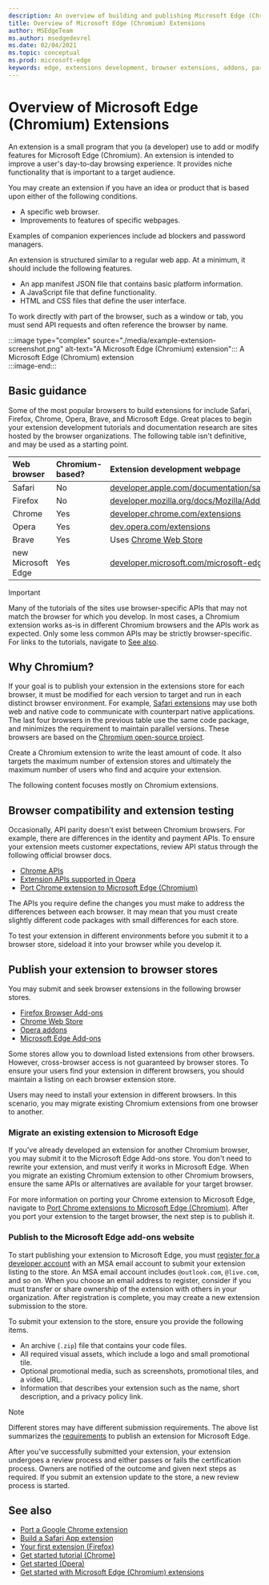 ```yaml
---
description: An overview of building and publishing Microsoft Edge (Chromium) Extensions.
title: Overview of Microsoft Edge (Chromium) Extensions 
author: MSEdgeTeam
ms.author: msedgedevrel
ms.date: 02/04/2021
ms.topic: conceptual
ms.prod: microsoft-edge
keywords: edge, extensions development, browser extensions, addons, partner center, developer, chromium extensions
---
```

# Overview of Microsoft Edge (Chromium) Extensions  

An extension is a small program that you \(a developer\) use to add or modify features for Microsoft Edge \(Chromium\).  An extension is intended to improve a user's day-to-day browsing experience.  It provides niche functionality that is important to a target audience.  

You may create an extension if you have an idea or product that is based upon either of the following conditions.  

*   A specific web browser.  
*   Improvements to features of specific webpages.  
    
Examples of companion experiences include ad blockers and password managers.  

An extension is structured similar to a regular web app.  At a minimum, it should include the following features.

*   An app manifest JSON file that contains basic platform information.  
*   A JavaScript file that define functionality.  
*   HTML and CSS files that define the user interface.  

To work directly with part of the browser, such as a window or tab, you must send API requests and often reference the browser by name.  

:::image type="complex" source="./media/example-extension-screenshot.png" alt-text="A Microsoft Edge (Chromium) extension":::
  A Microsoft Edge \(Chromium\) extension  
:::image-end:::  

## Basic guidance  

Some of the most popular browsers to build extensions for include Safari, Firefox, Chrome, Opera, Brave, and Microsoft Edge.  Great places to begin your extension development tutorials and documentation research are sites hosted by the browser organizations.  The following table isn't definitive, and may be used as a starting point.  

| Web browser | Chromium-based? | Extension development webpage |  
|:--- |:--- |:--- |  
| Safari | No | [developer.apple.com/documentation/safariservices/safari_app_extensions][AppleDeveloperSafariservicesAppExtensions] |  
| Firefox | No | [developer.mozilla.org/docs/Mozilla/Add-ons/WebExtensions][MDNWebextensions] |  
| Chrome | Yes | [developer.chrome.com/extensions][ChromeDeveloperExtensions] |  
| Opera | Yes | [dev.opera.com/extensions][OperaDevExtensions] |  
| Brave | Yes | Uses [Chrome Web Store][GoogleChromeWebstoreCategoryExtensions] |  
| new Microsoft Edge | Yes | [developer.microsoft.com/microsoft-edge/extensions][MicrosoftDeveloperEdgeExtensions] |  

> [!IMPORTANT]
> Many of the tutorials of the sites use browser-specific APIs that may not match the browser for which you develop.  In most cases, a Chromium extension works as-is in different Chromium browsers and the APIs work as expected.  Only some less common APIs may be strictly browser-specific.  For links to the tutorials, navigate to [See also](#see-also).  

## Why Chromium?  

If your goal is to publish your extension in the extensions store for each browser, it must be modified for each version to target and run in each distinct browser environment.  For example, [Safari extensions][AppleDeveloperSafariservicesAppExtensions] may use both web and native code to communicate with counterpart native applications.  The last four browsers in the previous table use the same code package, and minimizes the requirement to maintain parallel versions.  These browsers are based on the [Chromium open-source project][ChromiumHome].  

Create a Chromium extension to write the least amount of code.  It also targets the maximum number of extension stores and ultimately the maximum number of users who find and acquire your extension.  

The following content focuses mostly on Chromium extensions.  

## Browser compatibility and extension testing  

Occasionally, API parity doesn't exist between Chromium browsers.  For example, there are differences in the identity and payment APIs.  To ensure your extension meets customer expectations, review API status through the following official browser docs.  

*   [Chrome APIs][ChromeDeveloperExtensionsApiIndex]  
*   [Extension APIs supported in Opera][OperaDevExtensionsApis]  
*   [Port Chrome extension to Microsoft Edge (Chromium)][ExtensionsChromiumDeveloperGuidePortChrome]  
    
The APIs you require define the changes you must make to address the differences between each browser.  It may mean that you must create slightly different code packages with small differences for each store.  

To test your extension in different environments before you submit it to a browser store, sideload it into your browser while you develop it.  

## Publish your extension to browser stores  

You may submit and seek browser extensions in the following browser stores.  

*   [Firefox Browser Add-ons][MozillaAddonsFirefoxExtensions]  
*   [Chrome Web Store][GoogleChromeWebstoreCategoryExtensions]  
*   [Opera addons][OperaAddonsExtensions]  
*   [Microsoft Edge Add-ons][MicrosoftEdgeAddonsCategoryExtensions]  

Some stores allow you to download listed extensions from other browsers.  However, cross-browser access is not guaranteed by browser stores.  To ensure your users find your extension in different browsers, you should maintain a listing on each browser extension store.  

Users may need to install your extension in different browsers. In this scenario, you may migrate existing Chromium extensions from one browser to another.  

### Migrate an existing extension to Microsoft Edge  

If you've already developed an extension for another Chromium browser, you may submit it to the Microsoft Edge Add-ons store. You don't need to rewrite your extension, and must verify it works in Microsoft Edge.  When you migrate an existing Chromium extension to other Chromium browsers, ensure the same APIs or alternatives are available for your target browser.  

For more information on porting your Chrome extension to Microsoft Edge, navigate to [Port Chrome extensions to Microsoft Edge (Chromium)][ExtensionsChromiumDeveloperGuidePortChrome]. After you port your extension to the target browser, the next step is to publish it.  

### Publish to the Microsoft Edge add-ons website  

To start publishing your extension to Microsoft Edge, you must [register for a developer account][MicrosoftDeveloperRegistration] with an MSA email account to submit your extension listing to the store.  An MSA email account includes `@outlook.com`, `@live.com`, and so on.  When you choose an email address to register, consider if you must transfer or share ownership of the extension with others in your organization.  After registration is complete, you may create a new extension submission to the store.  

To submit your extension to the store, ensure you provide the following items.  

*   An archive \(`.zip`\) file that contains your code files.  
*   All required visual assets, which include a logo and small promotional tile.  
*   Optional promotional media, such as screenshots, promotional tiles, and a video URL.  
*   Information that describes your extension such as the name, short description, and a privacy policy link.  

> [!NOTE]
> Different stores may have different submission requirements.  The above list summarizes the [requirements][ExtensionsChromiumPublish] to publish an extension for Microsoft Edge.  

After you've successfully submitted your extension, your extension undergoes a review process and either passes or fails the certification process.  Owners are notified of the outcome and given next steps as required.  If you submit an extension update to the store, a new review process is started.  

## See also  

*   [Port a Google Chrome extension][ExtensionworkshopPorting]  
*   [Build a Safari App extension][AppleDeveloperSafariservicesAppExtensionsBuilding]  
*   [Your first extension (Firefox)][MDNWebextensionsYourFirst]  
*   [Get started tutorial (Chrome)][ChromeDeveloperExtensionsGetstarted]  
*   [Get started (Opera)][OperaDevExtensionsGettingStarted]  
*   [Get started with Microsoft Edge (Chromium) extensions][ExtensionsChromiumGettingStartedIndex]  

<!-- links -->  

[ExtensionsChromiumDeveloperGuidePortChrome]: ./developer-guide/port-chrome-extension.md "Port Chrome Extension To Microsoft Edge (Chromium) | Microsoft Docs"  
[ExtensionsChromiumGettingStartedIndex]: ./getting-started/index.md "Getting Started With Microsoft Edge (Chromium) Extensions | Microsoft Docs"  
[ExtensionsChromiumPublish]: ./publish/publish-extension.md "Publish An Extension | Microsoft Docs"  

[MicrosoftDeveloperEdgeExtensions]: https://developer.microsoft.com/microsoft-edge/extensions "Develop extensions for Microsoft Edge | Microsoft Developer"  
[MicrosoftDeveloperRegistration]: https://developer.microsoft.com/registration "Partner Center | Microsoft Developer"  

[MicrosoftEdgeAddonsCategoryExtensions]: https://microsoftedge.microsoft.com/addons/category/Edge-Extensions "Extensions for Microsoft Edge | Microsoft Edge"  

[AppleDeveloperSafariservicesAppExtensions]: https://developer.apple.com/documentation/safariservices/safari_app_extensions "Safari App Extensions | Apple Developer"  
[AppleDeveloperSafariservicesAppExtensionsBuilding]: https://developer.apple.com/documentation/safariservices/safari_app_extensions/building_a_safari_app_extension "Building a Safari App Extension | Apple Developer"  

[ChromeDeveloperExtensions]: https://developer.chrome.com/extensions "What are extensions? | Chrome Developer"  
[ChromeDeveloperExtensionsApiIndex]: https://developer.chrome.com/extensions/api_index "Chrome APIs | Chrome Developer"  
[ChromeDeveloperExtensionsGetstarted]: https://developer.chrome.com/extensions/getstarted "Getting Started Tutorial | Chrome Developer"  

[ChromiumHome]: https://www.chromium.org/Home "Chromium"  

[ExtensionworkshopPorting]: https://extensionworkshop.com/documentation/develop/porting-a-google-chrome-extension "Porting a Google Chrome extension | Extension Workshop"  

[GoogleChromeWebstoreCategoryExtensions]: https://chrome.google.com/webstore/category/extensions "Extensions | Chrome Web Store"  

[MDNWebextensions]: https://developer.mozilla.org/docs/Mozilla/Add-ons/WebExtensions "Browser Extensions | MDN"  
[MDNWebextensionsYourFirst]: https://developer.mozilla.org/docs/Mozilla/Add-ons/WebExtensions/Your_first_WebExtension "Your first extension | MDN"  

[MozillaAddonsFirefoxExtensions]: https://addons.mozilla.org/firefox/extensions "Extensions | Add-ons for Firefox"  

[OperaAddonsExtensions]: https://addons.opera.com/extensions "Extensions | Opera Addons"  

[OperaDevExtensions]: https://dev.opera.com/extensions "Extensions Documentation | Dev. Opera"  
[OperaDevExtensionsApis]: https://dev.opera.com/extensions/apis "Extension APIs Supported in Opera | Dev. Opera"  
[OperaDevExtensionsGettingStarted]: https://dev.opera.com/extensions/getting-started "Getting Started | Dev. Opera"  
